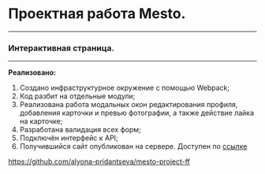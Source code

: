 # Проектная работа Mesto.
---
### Интерактивная страница.
---
**Реализовано:**<br>
1. Cоздано инфраструктурное окружение с помощью Webpack;<br>
2. Код разбит на отдельные модули;<br>
3. Реализована работа модальных окон редактирования профиля, добавления карточки и превью фотографии, а также действие лайка на карточке;<br>
4. Разработана валидация всех форм;<br>
5. Подключён интерфейс к API;<br>
6. Получившийся сайт опубликован на сервере. Доступен по [ссылке](https://alyona-pridantseva.github.io/mesto-project-ff/)

https://github.com/alyona-pridantseva/mesto-project-ff